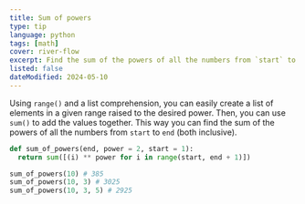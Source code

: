 ```yaml
---
title: Sum of powers
type: tip
language: python
tags: [math]
cover: river-flow
excerpt: Find the sum of the powers of all the numbers from `start` to `end` (both inclusive).
listed: false
dateModified: 2024-05-10
---
```


Using `range()` and a list comprehension, you can easily create a list of elements in a given range raised to the desired power. Then, you can use `sum()` to add the values together. This way you can find the sum of the powers of all the numbers from `start` to `end` (both inclusive).

```py
def sum_of_powers(end, power = 2, start = 1):
  return sum([(i) ** power for i in range(start, end + 1)])

sum_of_powers(10) # 385
sum_of_powers(10, 3) # 3025
sum_of_powers(10, 3, 5) # 2925
```
